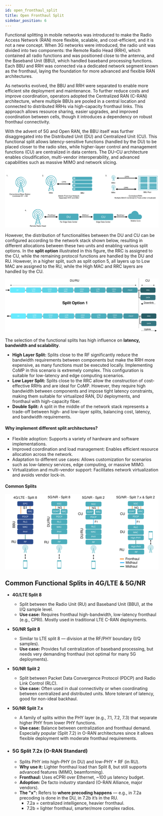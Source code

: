 ```yaml
---
id: open_fronthaul_split
title: Open Fronthaul Split
sidebar_position: 6
---
```


Functional splitting in mobile networks was introduced to make the Radio Access Network (RAN) more flexible, scalable, and cost-efficient, and it is not a new concept. When 3G networks were introduced, the radio unit was divided into two components: the Remote Radio Head (RRH), which contained all radio functions and was positioned close to the antenna, and the Baseband Unit (BBU), which handled baseband processing functions. Each BBU and RRH was connected via a dedicated network segment known as the fronthaul, laying the foundation for more advanced and flexible RAN architectures.

As networks evolved, the BBU and RRH were separated to enable more efficient site deployment and maintenance. To further reduce costs and improve coordination, operators adopted the Centralized RAN (C-RAN) architecture, where multiple BBUs are pooled in a central location and connected to distributed RRHs via high-capacity fronthaul links. This approach allows resource sharing, easier upgrades, and improved coordination between cells, though it introduces a dependency on robust fronthaul connectivity.

With the advent of 5G and Open RAN, the BBU itself was further disaggregated into the Distributed Unit (DU) and Centralized Unit (CU). This functional split allows latency-sensitive functions (handled by the DU) to be placed closer to the radio sites, while higher-layer control and management functions (CU) are centralized in data centers. The DU–CU architecture enables cloudification, multi-vendor interoperability, and advanced capabilities such as massive MIMO and network slicing.

![split_options](/img/split_history.svg)

However, the distribution of functionalities between the DU and CU can be configured according to the network stack shown below, resulting in different allocations between these two units and enabling various split options. In the **split option** illustrated in this figure, the RRC is assigned to the CU, while the remaining protocol functions are handled by the DU and RU. However, in a higher split, such as split option 5, all layers up to Low MAC are assigned to the RU, while the High MAC and RRC layers are handled by the CU.

![split_options](/img/split_option1.svg)

The selection of the functional splits has high influence on **latency, bandwidth and scalability**. 

- **High Layer Split:** Splits close to the RF significantly reduce the bandwidth requirements between components but make the RRH more expensive, as many functions must be executed locally. Implementing CoMP in this scenario is extremely complex. This configuration is suitable for low-latency and edge computing scenarios.
- **Low Layer Split:** Splits close to the RRC allow the construction of cost-effective RRHs and are ideal for CoMP. However, they require high bandwidth between components and impose tight latency constraints, making them suitable for virtualized RAN, DU deployments, and fronthaul with high-capacity fiber.
- **Double Split:** A split in the middle of the network stack represents a trade-off between high- and low-layer splits, balancing cost, latency, and bandwidth requirements.


#### Why implement different split architectures?
- Flexible adoption: Supports a variety of hardware and software implementations.
- Improved coordination and load management: Enables efficient resource allocation across the network.
- Adaptation to different use cases: Allows customization for scenarios such as low-latency services, edge computing, or massive MIMO.
- Virtualization and multi-vendor support: Facilitates network virtualization and avoids vendor lock-in.

#### Common Splits

![split_options](/img/common_functional_splits.svg)

## Common Functional Splits in 4G/LTE & 5G/NR

- **4G/LTE Split 8**  
  - Split between the Radio Unit (RU) and Baseband Unit (BBU), at the I/Q sample level.  
  - **Use case:** Requires fronthaul high-bandwidth, low-latency fronthaul (e.g., CPRI). Mostly used in traditional LTE C-RAN deployments.

- **5G/NR Split 8**  
  - Similar to LTE split 8 — division at the RF/PHY boundary (I/Q samples).  
  - **Use case:** Provides full centralization of baseband processing, but needs very demanding fronthaul (not optimal for many 5G deployments).

- **5G/NR Split 2**  
  - Split between Packet Data Convergence Protocol (PDCP) and Radio Link Control (RLC).  
  - **Use case:** Often used in dual connectivity or when coordinating between centralized and distributed units. More tolerant of latency, good for non-ideal backhaul.

- **5G/NR Split 7.x**  
  - A family of splits within the PHY layer (e.g., 7.1, 7.2, 7.3) that separate higher PHY from lower PHY functions.  
  - **Use case:** Balance between centralization and fronthaul demand. Especially popular (Split 7.2) in O-RAN architectures since it allows flexible deployment with moderate fronthaul requirements.

- ### 5G Split 7.2x (O-RAN Standard)

    - Splits PHY into high-PHY (in DU) and low-PHY + RF (in RU).  
    - **Why use it:** Lighter fronthaul load than Split 8, but still supports advanced features (MIMO, beamforming).  
    - **Fronthaul:** Uses eCPRI over Ethernet, ~100 μs latency budget.  
    - **Adoption:** De facto industry standard (O-RAN Alliance, major vendors).
    - **The "x":** Refers to **where precoding happens** — e.g., in 7.2a precoding is done in the DU, in 7.2b it’s in the RU.  
        - 7.2a = centralized intelligence, heavier fronthaul.
        - 7.2b = lighter fronthaul, smarter/more complex radios.

